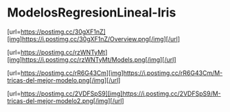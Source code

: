 # ModelosRegresionLineal-Iris


[url=https://postimg.cc/30gXF1nZ][img]https://i.postimg.cc/30gXF1nZ/Overview.png[/img][/url]

[url=https://postimg.cc/rzWNTyMt][img]https://i.postimg.cc/rzWNTyMt/Models.png[/img][/url]

[url=https://postimg.cc/rR6G43Cm][img]https://i.postimg.cc/rR6G43Cm/M-tricas-del-mejor-modelo.png[/img][/url]

[url=https://postimg.cc/2VDFSpS9][img]https://i.postimg.cc/2VDFSpS9/M-tricas-del-mejor-modelo2.png[/img][/url]
